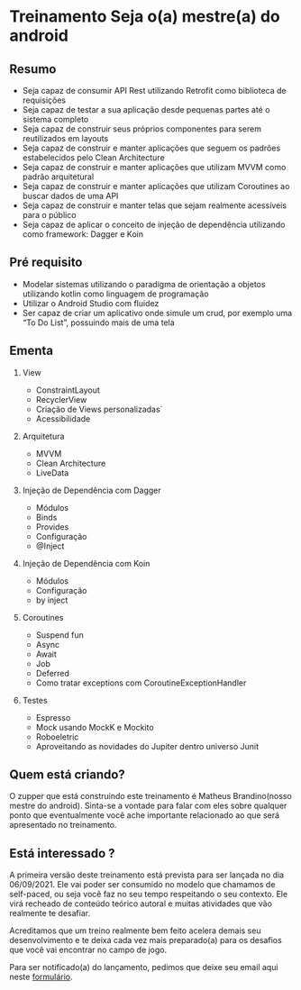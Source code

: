 # Treinamento Seja o(a) mestre(a) do android

## Resumo

* Seja capaz de consumir API Rest utilizando Retrofit como biblioteca de requisições 
* Seja capaz de testar a sua aplicação desde pequenas partes até o sistema completo
* Seja capaz de construir seus próprios componentes para serem reutilizados em layouts
* Seja capaz de construir e manter aplicações que seguem os padrões estabelecidos pelo Clean Architecture
* Seja capaz de construir e manter aplicações que utilizam MVVM como padrão arquitetural
* Seja capaz de construir e manter aplicações que utilizam Coroutines ao buscar dados de uma API 
* Seja capaz de construir e manter telas que sejam realmente acessíveis para o público
* Seja capaz de aplicar o conceito de injeção de dependência utilizando como framework: Dagger e Koin 

## Pré requisito

* Modelar sistemas utilizando o paradigma de orientação a objetos utilizando kotlin como linguagem de programação
* Utilizar o Android Studio com fluidez
* Ser capaz de criar um aplicativo onde simule um crud, por exemplo uma “To Do List”, possuindo mais de uma tela

## Ementa

1. View
    - ConstraintLayout
    - RecyclerView
    - Criação de Views personalizadas`
    - Acessibilidade

2. Arquitetura
    - MVVM 
    - Clean Architecture
    - LiveData

3. Injeção de Dependência com Dagger
    - Módulos
    - Binds
    - Provides
    - Configuração
    - @Inject
    
4. Injeção de Dependência com Koin
    - Módulos
    - Configuração
    - by inject

5. Coroutines
    - Suspend fun
    - Async
    - Await
    - Job
    - Deferred 
    - Como tratar exceptions com CoroutineExceptionHandler﻿

6. Testes
    - Espresso
    - Mock usando MockK e Mockito
    - Roboeletric 
    - Aproveitando as novidades do Jupiter dentro universo Junit

## Quem está criando?

O zupper que está construindo este treinamento é Matheus Brandino(nosso mestre do android). Sinta-se a vontade para falar com eles sobre qualquer ponto que eventualmente você ache importante relacionado ao que será apresentado no treinamento.

## Está interessado ?

A primeira versão deste treinamento está prevista para ser lançada no dia 06/09/2021. Ele vai poder ser consumido no modelo que chamamos de self-paced, ou seja você faz no seu tempo respeitando o seu contexto. Ele virá recheado de conteúdo teórico autoral e muitas atividades que vão realmente te desafiar. 

Acreditamos que um treino realmente bem feito acelera demais seu desenvolvimento e te deixa cada vez mais preparado(a) para os desafios que você vai encontrar no campo de jogo. 

Para ser notificado(a) do lançamento, pedimos que deixe seu email aqui neste [formulário](https://zup1.typeform.com/to/wtAsVixg). 



